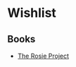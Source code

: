 # Wishlist

## Books

* [The Rosie Project](https://www.bol.com/nl/f/the-rosie-project/9200000009573158/)
